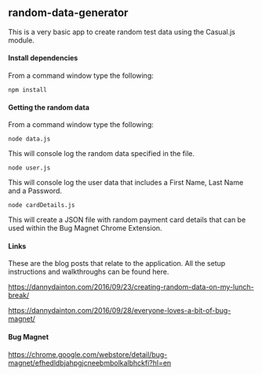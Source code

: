 ## random-data-generator

This is a very basic app to create random test data using the Casual.js module.

#### Install dependencies
From a command window type the following:

`npm install`

#### Getting the random data
From a command window type the following:

`node data.js` 

This will console log the random data specified in the file.

`node user.js` 

This will console log the user data that includes a First Name, Last Name and a Password.

`node cardDetails.js` 

This will create a JSON file with random payment card details that can be used within the Bug Magnet Chrome Extension.

#### Links

These are the blog posts that relate to the application. All the setup instructions and walkthroughs can be found here.

https://dannydainton.com/2016/09/23/creating-random-data-on-my-lunch-break/

https://dannydainton.com/2016/09/28/everyone-loves-a-bit-of-bug-magnet/

#### Bug Magnet

https://chrome.google.com/webstore/detail/bug-magnet/efhedldbjahpgjcneebmbolkalbhckfi?hl=en